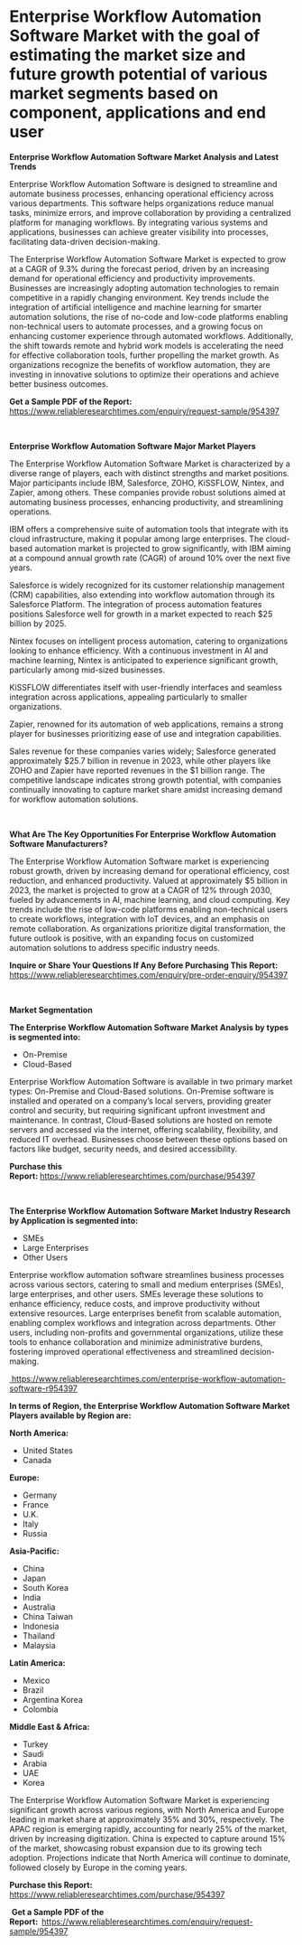 <p><h1>Enterprise Workflow Automation Software Market with the goal of estimating the market size and future growth potential of various market segments based on component, applications and end user</h1></p><p><strong>Enterprise Workflow Automation Software Market Analysis and Latest Trends</strong></p>
<p><p>Enterprise Workflow Automation Software is designed to streamline and automate business processes, enhancing operational efficiency across various departments. This software helps organizations reduce manual tasks, minimize errors, and improve collaboration by providing a centralized platform for managing workflows. By integrating various systems and applications, businesses can achieve greater visibility into processes, facilitating data-driven decision-making.</p><p>The Enterprise Workflow Automation Software Market is expected to grow at a CAGR of 9.3% during the forecast period, driven by an increasing demand for operational efficiency and productivity improvements. Businesses are increasingly adopting automation technologies to remain competitive in a rapidly changing environment. Key trends include the integration of artificial intelligence and machine learning for smarter automation solutions, the rise of no-code and low-code platforms enabling non-technical users to automate processes, and a growing focus on enhancing customer experience through automated workflows. Additionally, the shift towards remote and hybrid work models is accelerating the need for effective collaboration tools, further propelling the market growth. As organizations recognize the benefits of workflow automation, they are investing in innovative solutions to optimize their operations and achieve better business outcomes.</p></p>
<p><strong>Get a Sample PDF of the Report:&nbsp;</strong> <a href="https://www.reliableresearchtimes.com/enquiry/request-sample/954397?utm_campaign=2627&utm_medium=2&utm_source=Github&utm_content=ia&utm_term=18042025&utm_id=enterprise-workflow-automation-software">https://www.reliableresearchtimes.com/enquiry/request-sample/954397</a></p>
<p>&nbsp;</p>
<p><strong>Enterprise Workflow Automation Software Major Market Players</strong></p>
<p><p>The Enterprise Workflow Automation Software Market is characterized by a diverse range of players, each with distinct strengths and market positions. Major participants include IBM, Salesforce, ZOHO, KiSSFLOW, Nintex, and Zapier, among others. These companies provide robust solutions aimed at automating business processes, enhancing productivity, and streamlining operations.</p><p>IBM offers a comprehensive suite of automation tools that integrate with its cloud infrastructure, making it popular among large enterprises. The cloud-based automation market is projected to grow significantly, with IBM aiming at a compound annual growth rate (CAGR) of around 10% over the next five years.</p><p>Salesforce is widely recognized for its customer relationship management (CRM) capabilities, also extending into workflow automation through its Salesforce Platform. The integration of process automation features positions Salesforce well for growth in a market expected to reach $25 billion by 2025.</p><p>Nintex focuses on intelligent process automation, catering to organizations looking to enhance efficiency. With a continuous investment in AI and machine learning, Nintex is anticipated to experience significant growth, particularly among mid-sized businesses.</p><p>KiSSFLOW differentiates itself with user-friendly interfaces and seamless integration across applications, appealing particularly to smaller organizations. </p><p>Zapier, renowned for its automation of web applications, remains a strong player for businesses prioritizing ease of use and integration capabilities.</p><p>Sales revenue for these companies varies widely; Salesforce generated approximately $25.7 billion in revenue in 2023, while other players like ZOHO and Zapier have reported revenues in the $1 billion range. The competitive landscape indicates strong growth potential, with companies continually innovating to capture market share amidst increasing demand for workflow automation solutions.</p></p>
<p>&nbsp;</p>
<p><strong>What Are The Key Opportunities For Enterprise Workflow Automation Software Manufacturers?</strong></p>
<p><p>The Enterprise Workflow Automation Software market is experiencing robust growth, driven by increasing demand for operational efficiency, cost reduction, and enhanced productivity. Valued at approximately $5 billion in 2023, the market is projected to grow at a CAGR of 12% through 2030, fueled by advancements in AI, machine learning, and cloud computing. Key trends include the rise of low-code platforms enabling non-technical users to create workflows, integration with IoT devices, and an emphasis on remote collaboration. As organizations prioritize digital transformation, the future outlook is positive, with an expanding focus on customized automation solutions to address specific industry needs.</p></p>
<p><strong>Inquire or Share Your Questions If Any Before Purchasing This Report:</strong> <a href="https://www.reliableresearchtimes.com/enquiry/pre-order-enquiry/954397?utm_campaign=2627&utm_medium=2&utm_source=Github&utm_content=ia&utm_term=18042025&utm_id=enterprise-workflow-automation-software">https://www.reliableresearchtimes.com/enquiry/pre-order-enquiry/954397</a></p>
<p>&nbsp;</p>
<p><strong>Market Segmentation</strong></p>
<p><strong>The Enterprise Workflow Automation Software Market Analysis by types is segmented into:</strong></p>
<p><ul><li>On-Premise</li><li>Cloud-Based</li></ul></p>
<p><p>Enterprise Workflow Automation Software is available in two primary market types: On-Premise and Cloud-Based solutions. On-Premise software is installed and operated on a company’s local servers, providing greater control and security, but requiring significant upfront investment and maintenance. In contrast, Cloud-Based solutions are hosted on remote servers and accessed via the internet, offering scalability, flexibility, and reduced IT overhead. Businesses choose between these options based on factors like budget, security needs, and desired accessibility.</p></p>
<p><strong>Purchase this Report:&nbsp;</strong><a href="https://www.reliableresearchtimes.com/purchase/954397?utm_campaign=2627&utm_medium=2&utm_source=Github&utm_content=ia&utm_term=18042025&utm_id=enterprise-workflow-automation-software">https://www.reliableresearchtimes.com/purchase/954397</a></p>
<p>&nbsp;</p>
<p><strong>The Enterprise Workflow Automation Software Market Industry Research by Application is segmented into:</strong></p>
<p><ul><li>SMEs</li><li>Large Enterprises</li><li>Other Users</li></ul></p>
<p><p>Enterprise workflow automation software streamlines business processes across various sectors, catering to small and medium enterprises (SMEs), large enterprises, and other users. SMEs leverage these solutions to enhance efficiency, reduce costs, and improve productivity without extensive resources. Large enterprises benefit from scalable automation, enabling complex workflows and integration across departments. Other users, including non-profits and governmental organizations, utilize these tools to enhance collaboration and minimize administrative burdens, fostering improved operational effectiveness and streamlined decision-making.</p></p>
<p><a href="https://www.reliableresearchtimes.com/enterprise-workflow-automation-software-r954397?utm_campaign=2627&utm_medium=2&utm_source=Github&utm_content=ia&utm_term=18042025&utm_id=enterprise-workflow-automation-software">&nbsp;https://www.reliableresearchtimes.com/enterprise-workflow-automation-software-r954397</a></p>
<p><strong>In terms of Region, the Enterprise Workflow Automation Software Market Players available by Region are:</strong></p>
<p>
    <p> <strong> North America: </strong>
        <ul>
            <li>United States</li>
            <li>Canada</li>
        </ul>
        </p> 
    <p> <strong> Europe: </strong>
        <ul>
            <li>Germany</li>
            <li>France</li>
            <li>U.K.</li>
            <li>Italy</li>
            <li>Russia</li>
        </ul>
        </p> 
    <p> <strong> Asia-Pacific: </strong>
        <ul>
            <li>China</li>
            <li>Japan</li>
            <li>South Korea</li>
            <li>India</li>
            <li>Australia</li>
            <li>China Taiwan</li>
            <li>Indonesia</li>
            <li>Thailand</li>
            <li>Malaysia</li>
        </ul>
        </p> 
    <p> <strong> Latin America: </strong>
        <ul>
            <li>Mexico</li>
            <li>Brazil</li>
            <li>Argentina Korea</li>
            <li>Colombia</li>
        </ul>
        </p> 
    <p> <strong> Middle East & Africa: </strong>
        <ul>
            <li>Turkey</li>
            <li>Saudi</li>
            <li>Arabia</li>
            <li>UAE</li>
            <li>Korea</li>
        </ul>
    </p>
    </p>
<p><p>The Enterprise Workflow Automation Software Market is experiencing significant growth across various regions, with North America and Europe leading in market share at approximately 35% and 30%, respectively. The APAC region is emerging rapidly, accounting for nearly 25% of the market, driven by increasing digitization. China is expected to capture around 15% of the market, showcasing robust expansion due to its growing tech adoption. Projections indicate that North America will continue to dominate, followed closely by Europe in the coming years.</p></p>
<p><strong>Purchase this Report: </strong><a href="https://www.reliableresearchtimes.com/purchase/954397?utm_campaign=2627&utm_medium=2&utm_source=Github&utm_content=ia&utm_term=18042025&utm_id=enterprise-workflow-automation-software">https://www.reliableresearchtimes.com/purchase/954397</a></p>
<p>&nbsp;<strong>Get a Sample PDF of the Report:&nbsp;&nbsp;</strong><a href="https://www.reliableresearchtimes.com/enquiry/request-sample/954397?utm_campaign=2627&utm_medium=2&utm_source=Github&utm_content=ia&utm_term=18042025&utm_id=enterprise-workflow-automation-software">https://www.reliableresearchtimes.com/enquiry/request-sample/954397</a></p>
<p><strong></strong></p>
<p><p></p><p></p><p></p></p>